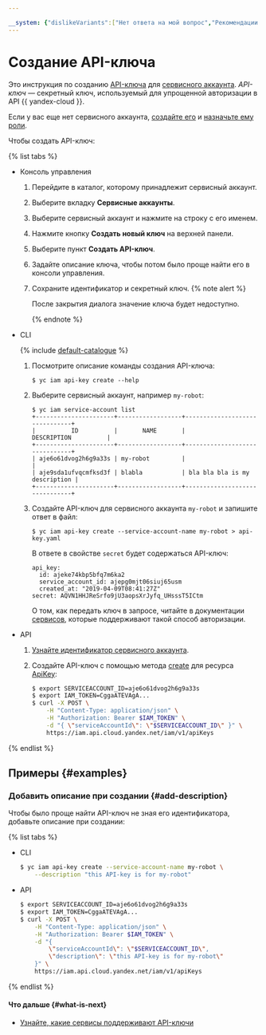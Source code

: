 ```yaml
---

__system: {"dislikeVariants":["Нет ответа на мой вопрос","Рекомендации не помогли","Содержание не соответствует заголовку","Другое"]}
---
```

# Создание API-ключа

Это инструкция по созданию [API-ключа](../../concepts/authorization/api-key.md) для [сервисного аккаунта](../../concepts/users/service-accounts.md). _API-ключ_ — секретный ключ, используемый для упрощенной авторизации в API {{ yandex-cloud }}.

Если у вас еще нет сервисного аккаунта, [создайте его](../sa/create.md) и [назначьте ему роли](../sa/assign-role-for-sa.md).

Чтобы создать API-ключ:

{% list tabs %}

- Консоль управления

  1. Перейдите в каталог, которому принадлежит сервисный аккаунт.
  1. Выберите вкладку **Сервисные аккаунты**.
  1. Выберите сервисный аккаунт и нажмите на строку с его именем.
  1. Нажмите кнопку **Создать новый ключ** на верхней панели.
  1. Выберите пункт **Создать API-ключ**.
  1. Задайте описание ключа, чтобы потом было проще найти его в консоли управления.
  1. Сохраните идентификатор и секретный ключ.
      {% note alert %}

      После закрытия диалога значение ключа будет недоступно.

      {% endnote %}

- CLI

  {% include [default-catalogue](../../../_includes/default-catalogue.md) %}

  1. Посмотрите описание команды создания API-ключа:

      ```
      $ yc iam api-key create --help
      ```

  1. Выберите сервисный аккаунт, например `my-robot`:

      ```
      $ yc iam service-account list
      +----------------------+------------------+-------------------------------+
      |          ID          |       NAME       |          DESCRIPTION          |
      +----------------------+------------------+-------------------------------+
      | aje6o61dvog2h6g9a33s | my-robot         |                               |
      | aje9sda1ufvqcmfksd3f | blabla           | bla bla bla is my description |
      +----------------------+------------------+-------------------------------+
      ```
  1. Создайте API-ключ для сервисного аккаунта `my-robot` и запишите ответ в файл:

      ```
      $ yc iam api-key create --service-account-name my-robot > api-key.yaml
      ```

      В ответе в свойстве `secret` будет содержаться API-ключ:

      ```
      api_key:
        id: ajeke74kbp5bfq7m6ka2
        service_account_id: ajepg0mjt06siuj65usm
        created_at: "2019-04-09T08:41:27Z"
      secret: AQVN1HHJReSrfo9jU3aopsXrJyfq_UHsssT5ICtm
      ```

      О том, как передать ключ в запросе, читайте в документации [сервисов](../../concepts/authorization/api-key.md#supported-services), которые поддерживают такой способ авторизации.

- API

  1. [Узнайте идентификатор сервисного аккаунта](../sa/get-id.md).
  2. Создайте API-ключ с помощью метода [create](../../api-ref/ApiKey/create.md) для ресурса [ApiKey](../../api-ref/ApiKey/index.md):

      ```bash
      $ export SERVICEACCOUNT_ID=aje6o61dvog2h6g9a33s
      $ export IAM_TOKEN=CggaATEVAgA...
      $ curl -X POST \
          -H "Content-Type: application/json" \
          -H "Authorization: Bearer $IAM_TOKEN" \
          -d "{ \"serviceAccountId\": \"$SERVICEACCOUNT_ID\" }" \
          https://iam.api.cloud.yandex.net/iam/v1/apiKeys
      ```

{% endlist %}

## Примеры {#examples}

### Добавить описание при создании {#add-description}

Чтобы было проще найти API-ключ не зная его идентификатора, добавьте описание при создании:

{% list tabs %}

- CLI

  ```bash
  $ yc iam api-key create --service-account-name my-robot \
      --description "this API-key is for my-robot"
  ```

- API

  ```bash
  $ export SERVICEACCOUNT_ID=aje6o61dvog2h6g9a33s
  $ export IAM_TOKEN=CggaATEVAgA...
  $ curl -X POST \
      -H "Content-Type: application/json" \
      -H "Authorization: Bearer $IAM_TOKEN" \
      -d "{
          \"serviceAccountId\": \"$SERVICEACCOUNT_ID\",
          \"description\": \"this API-key is for my-robot\"
      }" \
      https://iam.api.cloud.yandex.net/iam/v1/apiKeys
  ```

{% endlist %}

#### Что дальше {#what-is-next}

- [Узнайте, какие сервисы поддерживают API-ключи](../../concepts/authorization/api-key.md#supported-services)